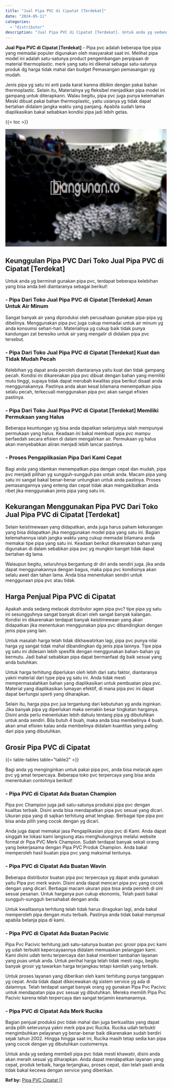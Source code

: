```yaml
---
title: "Jual Pipa PVC di Cipatat [Terdekat]"
date: "2024-05-11"
categories: 
  - "distributor"
description: "Jual Pipa PVC di Cipatat [Terdekat]. Untuk anda yg sedang membeli pipa pvc tidak mesti khawatir, disini anda akan meraih sesuai yg diharapkan. Anda dapat men..."
---
```


**Jual Pipa PVC di Cipatat \[Terdekat\]** – Pipa pvc adalah beberapa tipe pipa yang memadai populer digunakan oleh masyarakat saat ini. Melihat pipa model ini adalah satu-satunya product pengembangan perpipaan dr material thermoplastic. merk yang satu ini dikenal sebagai satu-satunya produk dg harga tidak mahal dan budget Pemasangan pemasangan yg mudah.

Jenis pipa yg satu ini anti pada karat karena dibikin dengan pakai bahan thermoplastic. Selain itu, Materialnya yg fleksibel menjadikan pipa model ini gampang untuk diterapkann. Walau begitu, pipa pvc juga punya kelemahan Meski dibuat pakai bahan thermoplastic, yaitu usianya yg tidak dapat bertahan didalam jangka waktu yang panjang. Apabila sudah lama diaplikasikan bakal sebabkan kondisi pipa jadi lebih getas.

{{< toc >}}

![Jual Pipa PVC di Cipatat [Terdekat]](/images/jaul-pipa-pvc-10.png)

## Keunggulan Pipa PVC Dari Toko Jual Pipa PVC di Cipatat \[Terdekat\]

Untuk anda yg berminat gunakan pipa pvc, terdapat beberapa kelebihan yang bisa anda beli diantaranya sebagai berikut!

### \- Pipa Dari Toko Jual Pipa PVC di Cipatat \[Terdekat\] Aman Untuk Air Minum

Sangat banyak air yang diproduksi oleh perusahaan gunakan pipa-pipa yg dibelinya. Menggunakan pipa pvc juga cukup memadai untuk air minum yg anda konsumsi sehari-hari. Materialnya yg cukup baik tidak punya kandungan zat beresiko untuk air yang mengalir di didalam pipa pvc tersebut.

### \- Pipa Dari Toko Jual Pipa PVC di Cipatat \[Terdekat\] Kuat dan Tidak Mudah Pecah

Kelebihan yg dapat anda peroleh diantaranya yaitu kuat dan tidak gampang pecah. Kondisi ini dikarenakan pipa pvc dibuat dengan bahan yang memiliki mutu tinggi, supaya tidak dapat merubah kwalitas pipa berikut disaat anda menggunakannya. Pastinya anda akan kesal bilamana menempatkan pipa selalu pecah, terkecuali menggunakan pipa pvc akan sangat efisien pastinya.

### \- Pipa Dari Toko Jual Pipa PVC di Cipatat \[Terdekat\] Memiliki Permukaan yang Halus

Beberapa keuntungan yg bisa anda dapatkan selanjutnya ialah mempunyai permukaan yang halus. Keadaan ini bakal membuat pipa pvc mampu berfaedah secara efisien di dalam mengalirkan air. Permukaan yg halus akan menyebabkan aliran menjadi lebih lancar pastinya.

### \- Proses Pengaplikasian Pipa Dari Kami Cepat

Bagi anda yang idamkan menempatkan pipa dengan cepat dan mudah, pipa pvc menjadi pilihan yg sungguh-sungguh pas untuk anda. Macam pipa yang satu ini sangat bakal benar-benar untungkan untuk anda pastinya. Proses pemasangannya yang enteng dan cepat tidak akan mengakibatkan anda ribet jika menggunakan jenis pipa yang satu ini.

## Kekurangan Menggunakan Pipa PVC Dari Toko Jual Pipa PVC di Cipatat \[Terdekat\]

Selain keistimewaan yang didapatkan, anda juga harus paham kekurangan yang bisa didapatkan jika menggunakan model pipa yang satu ini. Bagian kelemahannya ialah jangka waktu yang cukup memadai bilamana anda memakai tipe pipa yang satu ini. Keadaan berikut dikarenakan bahan yang digunakan di dalam sebabkan pipa pvc yg mungkin banget tidak dapat bertahan dg lama.

Walaupun begitu, seluruhnya bergantung dr diri anda sendiri juga. jika anda dapat menggunakannya dengan bagus, maka pipa pvc kondisinya akan selalu awet dan tahan lama. Anda bisa menentukan sendiri untuk menggunaan pipa pvc atau tidak.

## Harga Penjual Pipa PVC di Cipatat

Apakah anda sedang melacak distributor agen pipa pvc? tipe pipa yg satu ini sesungguhnya sangat banyak dicari oleh sangat banyak kalangan. Kondisi ini dikarenakan terdapat banyak keistimewaan yang akan didapatkan jika menentukan menggunakan pipa pvc dibandingkan dengan jenis pipa yang lain.

Untuk masalah harga telah tidak dikhawatirkan lagi, pipa pvc punya nilai harga yg sangat tidak mahal dibandingkan dg jenis pipa lainnya. Tipe pipa yg satu ini didesain lebih spesifik dengan menggunakan bahan-bahan yg bermutu. Jadi bakal sebabkan pipa dapat bermanfaat dg baik sesuai yang anda butuhkan.

Untuk harga terhitung diperlukan oleh lebih dari satu faktor, diantaranya yakni material dari type pipa yg satu ini. Anda tidak mesti mempermasalahkan bahan yang diaplikasikan untuk pembuatan pipa pvc. Material yang diaplikasikan lumayan efektif, di mana pipa pvc ini dapat dapat berfungsi sperti yang diharapkan.

Selain itu, harga pipa pvc jua tergantung dari kebutuhan yg anda inginkan. Jika banyak pipa yg diperlukan maka semakin besar tingkatan harganya. Disini anda perlu menentukan lebih dahulu tentang pipa yg dibutuhkan untuk anda sendiri. Bila butuh 4 buah, maka anda bisa membelinya 4 buah. akan amat efisien kalau anda membelinya didalam kuantitas yang paling dari pipa yang dibutuhkan.

## Grosir Pipa PVC di Cipatat

{{< table-tables table="table2" >}}

Bagi anda yg menginginkan untuk pakai pipa pvc, anda bisa melacak agen pvc yg amat terpercaya. Beberapa toko pvc terpercaya yang bisa anda menentukan contohnya berikut!

### \- Pipa PVC di Cipatat Ada Buatan Champion

Pipa pvc Champion juga jadi satu-satunya produksi pipa pvc dengan kualitas terbaik. Disini anda bisa mendapatkan pipa pvc sesuai yang dicari. Ukuran pipa yang di sajikan terhitung amat lengkap. Berbagai tipe pipa pvc bisa anda pilih yang cocok dengan yg dicari.

Anda juga dapat memakai jasa Pengaplikasian pipa pvc di Kami. Anda dapat singgah ke lokasi kami langsung atau menghubunginya melalui website formal dr Pipa PVC Merk Champion. Sudah terdapat banyak sekali orang yang bekerjasama dengan Pipa PVC Produk Champion. Anda bakal memperoleh hasil buatan pipa pvc yang maksimal tentunya.

### \- Pipa PVC di Cipatat Ada Buatan Wavin

Beberapa distributor buatan pipa pvc terpercaya yg dapat anda gunakan yaitu Pipa pvc merk wavin. Disini anda dapat mencari pipa pvc yang cocok dengan yang dicari. Berbagai macam ukuran pipa bisa anda peroleh di sini sesuai pesanan. Untuk harganya pun cukup ekonomis, Telah pasti bakal sungguh-sungguh bersahabat dengan anda.

Untuk kwalitasnya terhitung telah tidak harus diragukan lagi, anda bakal memperoleh pipa dengan mutu terbaik. Pastinya anda tidak bakal menyesal apabila belanja pipa di kami.

### \- Pipa PVC di Cipatat Ada Buatan Pacivic

Pipa Pvc Pacivic terhitung jadi satu-satunya buatan pvc grosir pipa pvc kami yg udah terbukti kepercayaannya didalam memuaskan pelanggan kami. Kami disini udah tentu terpercaya dan bakal memberi tambahan layanan yang puas untuk anda. Untuk perihal harga telah tidak mesti ragu, begitu banyak grosir yg tawarkan harga terjangkau tetapi kamilah yang terbaik.

Untuk proses layanan yang diberikan oleh kami terhitung punya tanggapan yg cepat. Anda tidak dapat dikecewakan dg sistem service yg ada di dalamnya. Telah terdapat sangat banyak orang yg gunakan Pipa Pvc Pacivic untuk mendapatan pipa pvc sesuai yg dibutuhkan. Mereka memilih Pipa Pvc Pacivic karena telah terpercaya dan sangat terjamin keamanannya.

### \- Pipa PVC di Cipatat Ada Merk Rucika

Bagian penjual produksi pvc tidak mahal dan juga berkualitas yang dapat anda pilih seterusnya yakni merk pipa pvc Rucika. Rucika udah terbukti mengimbuhkan pelayanan yg benar-benar baik dikarenakan sudah berdiri sejak tahun 2002. Hingga hingga saat ini, Rucika masih tetap sedia kan pipa yang cocok dengan yg dibutuhkan customernya.

Untuk anda yg sedang membeli pipa pvc tidak mesti khawatir, disini anda akan meraih sesuai yg diharapkan. Anda dapat mendapatkan layanan yang cepat, produk terbaik, harga terjangkau, proses cepat, dan telah pasti anda tidak bakal kecewa dengan service yang diberikan.

**Ref by:** [Pipa PVC Cipatat []](https://id.wikipedia.org/wiki/Pipa)

